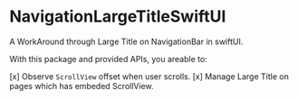 # NavigationLargeTitleSwiftUI

A WorkAround through Large Title on NavigationBar in swiftUI.

With this package and provided APIs, you areable to:

[x] Observe `ScrollView` offset when user scrolls.
[x] Manage Large Title on pages which has embeded ScrollView.
